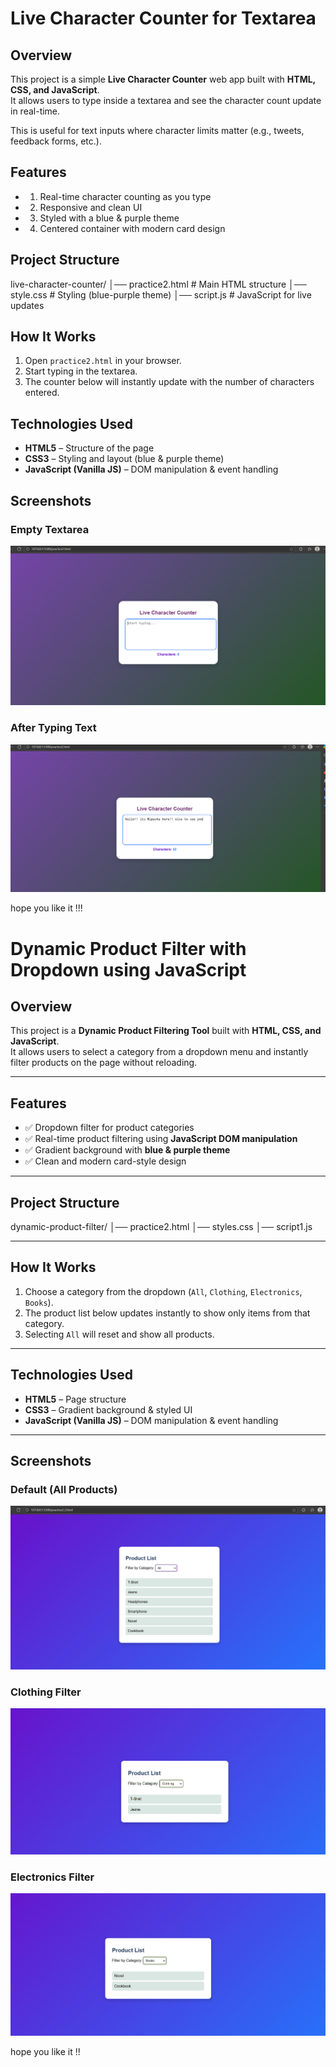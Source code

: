 # Live Character Counter for Textarea

##  Overview
This project is a simple **Live Character Counter** web app built with **HTML, CSS, and JavaScript**.  
It allows users to type inside a textarea and see the character count update in real-time.  

This is useful for text inputs where character limits matter (e.g., tweets, feedback forms, etc.).



##  Features
- 1. Real-time character counting as you type  
- 2. Responsive and clean UI  
- 3. Styled with a blue & purple theme
- 4. Centered container with modern card design  



##  Project Structure
live-character-counter/
│── practice2.html # Main HTML structure
│── style.css # Styling (blue-purple theme)
│── script.js # JavaScript for live updates


## How It Works
1. Open `practice2.html` in your browser.  
2. Start typing in the textarea.  
3. The counter below will instantly update with the number of characters entered.  


##  Technologies Used
- **HTML5** – Structure of the page  
- **CSS3** – Styling and layout (blue & purple theme)  
- **JavaScript (Vanilla JS)** – DOM manipulation & event handling  

##  Screenshots
### Empty Textarea
![Character Counter Empty](Screenshot%202025-08-24%20112452.png)

### After Typing Text
![Character Counter With Text](Screenshot%202025-08-24%20112522.png)

hope you like it !!!

# Dynamic Product Filter with Dropdown using JavaScript

##  Overview
This project is a **Dynamic Product Filtering Tool** built with **HTML, CSS, and JavaScript**.  
It allows users to select a category from a dropdown menu and instantly filter products on the page without reloading.

---

##  Features
- ✅ Dropdown filter for product categories  
- ✅ Real-time product filtering using **JavaScript DOM manipulation**  
- ✅ Gradient background with **blue & purple theme**  
- ✅ Clean and modern card-style design  

---

##  Project Structure
dynamic-product-filter/
│── practice2.html 
│── styles.css 
│── script1.js

---

##  How It Works
1. Choose a category from the dropdown (`All`, `Clothing`, `Electronics`, `Books`).  
2. The product list below updates instantly to show only items from that category.  
3. Selecting `All` will reset and show all products.  

---

##  Technologies Used
- **HTML5** – Page structure  
- **CSS3** – Gradient background & styled UI  
- **JavaScript (Vanilla JS)** – DOM manipulation & event handling  

---

##  Screenshots
### Default (All Products)
![All Products](Screenshot%202025-08-24%20113211.png)

### Clothing Filter
![Clothing Filter](Screenshot%202025-08-24%20113218.png)

### Electronics Filter
![Electronics Filter](Screenshot%202025-08-24%20113224.png)

hope you like it !!





